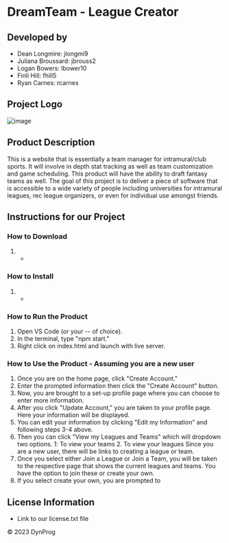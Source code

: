 # DreamTeam - League Creator
## Developed by
* Dean Longmire: jlongmi9
* Juliana Broussard: jbrouss2
* Logan Bowers: lbower10
* Finli Hill: fhill5
* Ryan Carnes: rcarnes

## Project Logo
![image](https://user-images.githubusercontent.com/123399706/235378517-0fc17fd3-08b9-487f-9e2c-fb45d2940cfb.png)

## Product Description
This is a website that is essentially a team manager for intramural/club sports. It will involve in depth stat tracking as well as team customization and game scheduling. This product will have the ability to draft fantasy teams as well. The goal of this project is to deliver a piece of software that is accessible to a wide variety of people including universities for intramural leagues, rec league organizers, or even for individual use amongst friends.

## Instructions for our Project
### How to Download
1. -

### How to Install 
1. -

### How to Run the Product
1. Open VS Code (or your -- of choice). 
2. In the terminal, type "npm start." 
3. Right click on index.html and launch with live server.

### How to Use the Product - Assuming you are a new user
1. Once you are on the home page, click "Create Account."
2. Enter the prompted information then click the "Create Account" button.
3. Now, you are brought to a set-up profile page where you can choose to enter more information.
4. After you click "Update Account," you are taken to your profile page. Here your information will be displayed.
5. You can edit your information by clicking "Edit my Information" and following steps 3-4 above.
6. Then you can click "View my Leagues and Teams" which will dropdown two options. 1: To view your teams 2. To view your leagues Since you are a new user, there will be links to creating a league or team.
7. Once you select either Join a League or Join a Team, you will be taken to the respective page that shows the current leagues and teams. You have the option to join these or create your own.
8. If you select create your own, you are prompted to 

## License Information
* Link to our license.txt file



© 2023 DynProg
